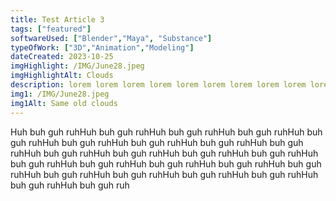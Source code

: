 ```yaml
---
title: Test Article 3
tags: ["featured"]
softwareUsed: ["Blender","Maya", "Substance"]
typeOfWork: ["3D","Animation","Modeling"]
dateCreated: 2023-10-25
imgHighlight: /IMG/June28.jpeg
imgHighlightAlt: Clouds
description: lorem lorem lorem lorem lorem lorem lorem lorem lorem lorem lorem lorem lorem lorem lorem lorem 
img1: /IMG/June28.jpeg
img1Alt: Same old clouds
---
```


Huh buh guh ruhHuh buh guh ruhHuh buh guh ruhHuh buh guh ruhHuh buh guh ruhHuh buh guh ruhHuh buh guh ruhHuh buh guh ruhHuh buh guh ruhHuh buh guh ruhHuh buh guh ruhHuh buh guh ruhHuh buh guh ruhHuh buh guh ruhHuh buh guh ruhHuh buh guh ruhHuh buh guh ruhHuh buh guh ruhHuh buh guh ruhHuh buh guh ruhHuh buh guh ruhHuh buh guh ruhHuh buh guh ruhHuh buh guh ruh 